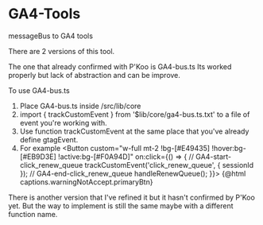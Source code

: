 # GA4-Tools
messageBus to GA4 tools

There are 2 versions of this tool.

The one that already confirmed with P'Koo is GA4-bus.ts
Its worked properly but lack of abstraction and can be improve.

To use GA4-bus.ts
1. Place GA4-bus.ts inside /src/lib/core
2. import { trackCustomEvent } from '$lib/core/ga4-bus.ts.txt' to a file of event you're working with.
3. Use function trackCustomEvent at the same place that you've already define gtagEvent.
4. For example
   <Button custom="w-full mt-2 !bg-[#E49435] !hover:bg-[#EB9D3E] !active:bg-[#F0A94D]"
           on:click={() => {
           // GA4-start-click_renew_queue
           trackCustomEvent('click_renew_queue', { sessionId });
           // GA4-end-click_renew_queue
           handleRenewQueue();
            }}>
        <Text custom="!text-xl">{@html captions.warningNotAccept.primaryBtn}</Text>
   </Button>

There is another version that I've refined it but it hasn't confirmed by P'Koo yet.
But the way to implement is still the same maybe with a different function name.
